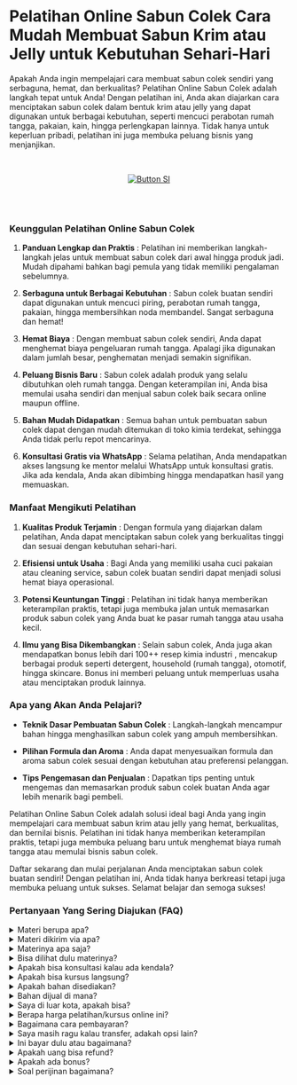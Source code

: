 # Pelatihan Online Sabun Colek Cara Mudah Membuat Sabun Krim atau Jelly untuk Kebutuhan Sehari-Hari


Apakah Anda ingin mempelajari cara membuat sabun colek sendiri yang serbaguna, hemat, dan berkualitas? Pelatihan Online Sabun Colek adalah langkah tepat untuk Anda! Dengan pelatihan ini, Anda akan diajarkan cara menciptakan sabun colek dalam bentuk krim atau jelly yang dapat digunakan untuk berbagai kebutuhan, seperti mencuci perabotan rumah tangga, pakaian, kain, hingga perlengkapan lainnya. Tidak hanya untuk keperluan pribadi, pelatihan ini juga membuka peluang bisnis yang menjanjikan.

<br>

<div align = center>
    
[![Button SI]][Link SI]

<br>
<br>
</div>

### Keunggulan Pelatihan Online Sabun Colek

1. **Panduan Lengkap dan Praktis** :
Pelatihan ini memberikan langkah-langkah jelas untuk membuat sabun colek dari awal hingga produk jadi. Mudah dipahami bahkan bagi pemula yang tidak memiliki pengalaman sebelumnya.

2. **Serbaguna untuk Berbagai Kebutuhan** :
Sabun colek buatan sendiri dapat digunakan untuk mencuci piring, perabotan rumah tangga, pakaian, hingga membersihkan noda membandel. Sangat serbaguna dan hemat!

3. **Hemat Biaya** :
Dengan membuat sabun colek sendiri, Anda dapat menghemat biaya pengeluaran rumah tangga. Apalagi jika digunakan dalam jumlah besar, penghematan menjadi semakin signifikan.

4. **Peluang Bisnis Baru** :
Sabun colek adalah produk yang selalu dibutuhkan oleh rumah tangga. Dengan keterampilan ini, Anda bisa memulai usaha sendiri dan menjual sabun colek baik secara online maupun offline.

5. **Bahan Mudah Didapatkan** :
Semua bahan untuk pembuatan sabun colek dapat dengan mudah ditemukan di toko kimia terdekat, sehingga Anda tidak perlu repot mencarinya.

6. **Konsultasi Gratis via WhatsApp** :
Selama pelatihan, Anda mendapatkan akses langsung ke mentor melalui WhatsApp untuk konsultasi gratis. Jika ada kendala, Anda akan dibimbing hingga mendapatkan hasil yang memuaskan.


### Manfaat Mengikuti Pelatihan

1. **Kualitas Produk Terjamin** :
Dengan formula yang diajarkan dalam pelatihan, Anda dapat menciptakan sabun colek yang berkualitas tinggi dan sesuai dengan kebutuhan sehari-hari.

2. **Efisiensi untuk Usaha** :
Bagi Anda yang memiliki usaha cuci pakaian atau cleaning service, sabun colek buatan sendiri dapat menjadi solusi hemat biaya operasional.

3. **Potensi Keuntungan Tinggi** :
Pelatihan ini tidak hanya memberikan keterampilan praktis, tetapi juga membuka jalan untuk memasarkan produk sabun colek yang Anda buat ke pasar rumah tangga atau usaha kecil.

4. **Ilmu yang Bisa Dikembangkan** :
Selain sabun colek, Anda juga akan mendapatkan bonus lebih dari 100++ resep kimia industri , mencakup berbagai produk seperti detergent, household (rumah tangga), otomotif, hingga skincare. Bonus ini memberi peluang untuk memperluas usaha atau menciptakan produk lainnya.


### Apa yang Akan Anda Pelajari?

- **Teknik Dasar Pembuatan Sabun Colek** :
Langkah-langkah mencampur bahan hingga menghasilkan sabun colek yang ampuh membersihkan.

- **Pilihan Formula dan Aroma** :
Anda dapat menyesuaikan formula dan aroma sabun colek sesuai dengan kebutuhan atau preferensi pelanggan.

- **Tips Pengemasan dan Penjualan** :
Dapatkan tips penting untuk mengemas dan memasarkan produk sabun colek buatan Anda agar lebih menarik bagi pembeli.

Pelatihan Online Sabun Colek adalah solusi ideal bagi Anda yang ingin mempelajari cara membuat sabun krim atau jelly yang hemat, berkualitas, dan bernilai bisnis. Pelatihan ini tidak hanya memberikan keterampilan praktis, tetapi juga membuka peluang baru untuk menghemat biaya rumah tangga atau memulai bisnis sabun colek.

Daftar sekarang dan mulai perjalanan Anda menciptakan sabun colek buatan sendiri! Dengan pelatihan ini, Anda tidak hanya berkreasi tetapi juga membuka peluang untuk sukses. Selamat belajar dan semoga sukses! 




### Pertanyaan Yang Sering Diajukan (FAQ)
<details>
<summary>Materi berupa apa?</summary>
Materi berupa file video dan teks.
</details>
<details>
<summary>Materi dikirim via apa?</summary>
Materi dikirim via Whatsapp atau email.
</details>
<details>
<summary>Materinya apa saja?</summary>
Materi sesuai dengan judul dan deskripsi.
</details>
<details>
<summary>Bisa dilihat dulu materinya?</summary>
Sudah dijelaskan materi sesuai dengan judul dan deskripsi. Kalau Anda ingin tahu resep lengkap, Anda transaksi dulu baru diberikan materi. 
</details>
<details>
<summary>Apakah bisa konsultasi kalau ada kendala?</summary>
Bisa nanti via Whatsapp terkait materi yang diikuti.
</details>
<details>
<summary>Apakah bisa kursus langsung?</summary>
Bisa. Anda bisa ke Workshop di Jakarta, Bogor, atau Purwokerto.
</details>
<details>
<summary>Apakah bahan disediakan?</summary>
Iya bila ikuti kursus langsung (offline). Bahan dan hasil praktek nanti bisa dibawa pulang
</details>
<details>
<summary>Bahan dijual di mana?</summary>
Bahan bisa dibeli di toko kimia terdekat atau via marketplace.
</details>
<details>
<summary>Saya di luar kota, apakah bisa?</summary>
Anda bisa mengikuti via online atau datang ke workshop. Kami bisa juga datang ke lokasi Anda. Kursus pelatihan ini juga bisa diajarkan online di kota atau kabupaten berikut:
Banda Aceh, Bener Meriah, Bireun, Gayo Lues, Langsa, Lhokseumawe, Nagan Raya, Pidie, Sabang, Simeulue, Subulussalam, Badung, Bangli, Buleleng, Denpasar, Gianyar, Jembrana, Karangasem, Klungkung, Tabanan, Cilegon, Lebak, Pandeglang, Serang, Tangerang, Bengkulu, Kaur, Kepahiang, Lebong, Mukomuko, Rejang Lebong, Seluma, Bantul, Gunungkidul, Kulon Progo, Sleman, Yogyakarta, Jakarta, Kepulauan Seribu, Boalemo, Bone Bolango, Gorontalo, Pohuwato, Batanghari, Bungo, Jambi, Kerinci, Merangin, Muaro Jambi, Sarolangun, Sungai Penuh, Tanjung Jabung, Tebo, Bandung, Banjar, Bekasi, Bogor, Ciamis, Cimahi, Cirebon, Depok, Garut, Indramayu, Karawang, Kuningan, Majalengka, Pangandaran, Purwakarta, Subang, Sukabumi, Sumedang, Tasikmalaya, Banjarnegara, Banyumas, Batang, Blora, Boyolali, Brebes, Cilacap, Demak, Grobogan, Jepara, Karanganyar, Kebumen, Kendal, Klaten, Kudus, Magelang, Pati, Pekalongan, Pemalang, Purbalingga, Purworejo, Rembang, Salatiga, Semarang, Sukoharjo, Surakarta (Solo), Tegal, Temanggung, Wonogiri, Wonosobo, Bangkalan, Banyuwangi, Batu, Blitar, Bojonegoro, Bondowoso, Gresik, Jember, Jombang, Kediri, Lamongan, Lumajang, Madiun, Magetan, Malang, Mojokerto, Nganjuk, Ngawi, Pacitan, Pamekasan, Pasuruan, Ponorogo, Probolinggo, Sampang, Sidoarjo, Situbondao, Sumenep, Surabaya, Trenggalek, Tuban, Tulungagung, Bengkayang, Kapuas Hulu, Kayong Utara, Ketapang, Kubu Raya, Landak, Melawi, Mempawah, Pontianak, Sambas, Sanggau, Sekadau, Singkaawang, Sintang, Balangan, Banjar, Banjarbaru, Banjarmasin, Barito Kuala, Hulu Sungai, Kotabaru, Tabalang, Tanah Bumbu, Tanah Laut, Tapin, Barito, Gunung Mas, Kapuas, Katingan, Kotawaringin, Lamandau, Murung Raya, Palangka Raya, Pulau Pisau, Seruyan, Sukamara, Balikpapan, Berau, Bontang, Kutai, Kutai Kartanegara, Mahakam Ulu, Paser, Penajam paser Utara, Samarinda, Bulungan, Malinau, Nunukan, Tana Tidung, Tarakan, Bangka, Belitung, Pangkalpinang, Batam, Bintan, Karimun, Anambas, Lingga, Natuna, Tanjungpinang, Bandar Lampung, Lampung, Mesuji, Metro, Pesawaran, Pesisir Barat, Pringsewu, Tanggamus, Tulang Bawang, Way Kanan, Ambon, Buru, Aru, Tanimbar, Maluku, Seram, Tual, Halmahera, Sula, Morotai, Taliabu, Ternate, Tidore, Bima, Dompu, Lombok, Mataram, Sumbawa, Alor, Belu, Ende, Flores, Kupang, Lembata, Malaka, Manggarai, Nagekeo, Ngada, Rote Ndao, Sabu Raijua, Sikka, Sumba, Timor, Jayapura, Keerom, Yapen. Raya, Mamberamo Raya, Sarmi, Supiori, Waropen, Fakfak, Kaimana, Monokwari, Arfak, Bintuni, Wondama, Maybrat, Raja Ampat, Sorong, Tambrauw, Jayawijaya, Lanny Jaya, Nduga, Bintang, Tolikara, Yahukimo, Yalimo, Asmat, Boven Digoel, Mappi, Merauke, Deiyai, Dogiyai, Intan Jaya, Mimika, Nabire, Paniai, Puncak, Bengkalis, Dumai, Indragiri, Kampar, Meranti, Kuantan Singingi, Pekanbaru, Pelalawan, Rokan Hilir, Rokan Hulu, Siak, Majene, Mamasa, Mamuju, Pasangkayu, Polewali Mandar, Bantaeng, Barru, Bone, Bulukumba, Enrekang, Gowa, Janeponto, Selayar, Luwu, Makassar, Maros, Palopo, Pangkajene Dan Kepulauan, Parepare, Pinrang, Sidenreng Rappang, Sinjai, Soppeng, Takalar, Tana Toraja, Toraja, Wajo, Banggai, Buol, Donggala, Morowali, Palu, Parigi Moutong, Poso, Sogi, Tojo Una Una, Tolitoli, Baubau, Bombana, Buton, Kendari, Kolaka, Konawe, Muna, Wakatobi, Bitung, Bolaang Mongondow, Sangihe, Siau Tagulandang Biaro, Kotamobagu, Manado, Minahasa, Tomohon, Agam, Bukittinggi, Dharmasraya, Mentawai, Lima Puluh Kota, Padang, Padang Panjang, Padang Pariaman, Pariaman, Pasaman, Paykumbuh, Pesisir Selatan, Sawahlunto, Sijunjung, Solok, Tanah Datar, Banyuasin, Empat Lawang, Lahat, Lubuklinggau, Muara Enim, Musi Banyuasin, Musi Rawas, Ogan Ilir, Ogan Komering Ilir, Ogan Komering Ulu, Pagaralam, Palembang, Penukal Abab Lematang Ilir, Prabumulih, Asahan, Batu Bara, Binjai, Dairi, Deli Serdang, Gunungsitoli, Humbang Hasundutan, Karo, Labuhanbatu, Langkat, Mandailing Natal, Medan, Nias, Padang Lawas, Padangsidimpuan, Pematangsiantar, Pakpak Bharat, Samosir, Serdang Bedagai, Sibolga, Simalungun, Tanjungbalai, Tapanuli, Tebing Tinggi, dan Toba.
</details>
<details>
<summary>Berapa harga pelatihan/kursus online ini?</summary>
Harga Rp 375000 per materi.
</details>
<details>
<summary>Bagaimana cara pembayaran?</summary>
Via transfer bank. Pastikan kirim tanda bukti ya.
</details>
<details>
<summary>Saya masih ragu kalau transfer, adakah opsi lain?</summary>
Bisa ikuti pelatihan offline atau datang langsung, kalau online bisa via pihak ketiga seperti di Ratakan tapi tidak mendapat support konsultasi karena biaya admin tinggi yakni 35%. Anda tetap mendapatkan materi yang cukup dan bonus.
</details>
<details>
<summary>Ini bayar dulu atau bagaimana?</summary>
Kalau akan mengikuti pelatihan offline atau ketemuan maka wajib DP 35% atau bayar full/penuh. Harga pelatihan offline berbeda ya dengan pelatihan online. Sedangkan kalau ingin mengikuti pelatihan online harus bayar full baru dapatkan materi.
</details>
<details>
<summary>Apakah uang bisa refund?</summary>
Tidak bisa. Uang tidak bisa dikembalikan dengan alasan apapun. 
</details>
<details>
<summary>Apakah ada bonus?</summary>
Iya. Bonus 100++ resep kimia industri tentang laundry, household, otomotif, dan skincare.
</details>
<details>
<summary>Soal perijinan bagaimana?</summary>
Anda bisa urus sendiri terkait perijinan di daerah masing-masing. Di sini hanya membuka pelatihan atau kursus.
</details>
    
<!---------------------------------[ Bagian Single Image ]---------------------------------->

[Button SI]: https://ratakan.com/uploads/prd-27d932787c.png
[Link SI]: #

